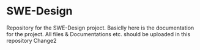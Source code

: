 # SWE-Design
Repository for the SWE-Design project.
Basiclly here is the documentation for the project.
All files & Documentations etc. should be uploaded in this repository
Change2

